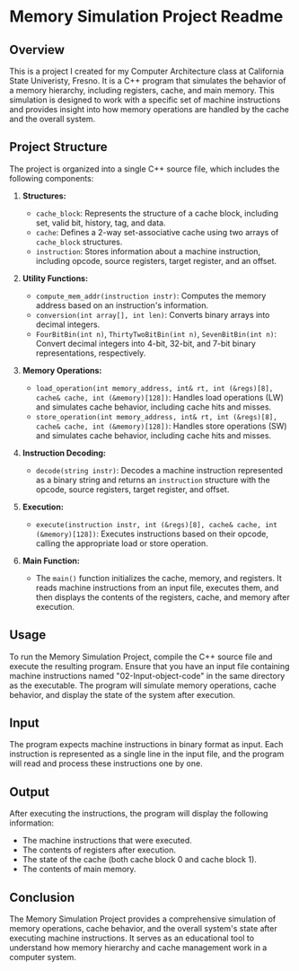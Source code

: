 # Memory Simulation Project Readme

## Overview

This is a project I created for my Computer Architecture class at California State Univeristy, Fresno. It is a C++ program that simulates the behavior of a memory hierarchy, including registers, cache, and main memory. This simulation is designed to work with a specific set of machine instructions and provides insight into how memory operations are handled by the cache and the overall system.

## Project Structure

The project is organized into a single C++ source file, which includes the following components:

1. **Structures:**
   - `cache_block`: Represents the structure of a cache block, including set, valid bit, history, tag, and data.
   - `cache`: Defines a 2-way set-associative cache using two arrays of `cache_block` structures.
   - `instruction`: Stores information about a machine instruction, including opcode, source registers, target register, and an offset.

2. **Utility Functions:**
   - `compute_mem_addr(instruction instr)`: Computes the memory address based on an instruction's information.
   - `conversion(int array[], int len)`: Converts binary arrays into decimal integers.
   - `FourBitBin(int n)`, `ThirtyTwoBitBin(int n)`, `SevenBitBin(int n)`: Convert decimal integers into 4-bit, 32-bit, and 7-bit binary representations, respectively.

3. **Memory Operations:**
   - `load_operation(int memory_address, int& rt, int (&regs)[8], cache& cache, int (&memory)[128])`: Handles load operations (LW) and simulates cache behavior, including cache hits and misses.
   - `store_operation(int memory_address, int& rt, int (&regs)[8], cache& cache, int (&memory)[128])`: Handles store operations (SW) and simulates cache behavior, including cache hits and misses.

4. **Instruction Decoding:**
   - `decode(string instr)`: Decodes a machine instruction represented as a binary string and returns an `instruction` structure with the opcode, source registers, target register, and offset.

5. **Execution:**
   - `execute(instruction instr, int (&regs)[8], cache& cache, int (&memory)[128])`: Executes instructions based on their opcode, calling the appropriate load or store operation.

6. **Main Function:**
   - The `main()` function initializes the cache, memory, and registers. It reads machine instructions from an input file, executes them, and then displays the contents of the registers, cache, and memory after execution.

## Usage

To run the Memory Simulation Project, compile the C++ source file and execute the resulting program. Ensure that you have an input file containing machine instructions named "02-Input-object-code" in the same directory as the executable. The program will simulate memory operations, cache behavior, and display the state of the system after execution.

## Input

The program expects machine instructions in binary format as input. Each instruction is represented as a single line in the input file, and the program will read and process these instructions one by one.

## Output

After executing the instructions, the program will display the following information:

- The machine instructions that were executed.
- The contents of registers after execution.
- The state of the cache (both cache block 0 and cache block 1).
- The contents of main memory.

## Conclusion

The Memory Simulation Project provides a comprehensive simulation of memory operations, cache behavior, and the overall system's state after executing machine instructions. It serves as an educational tool to understand how memory hierarchy and cache management work in a computer system.
